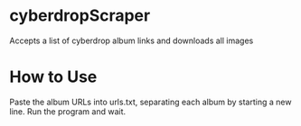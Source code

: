 # cyberdropScraper
Accepts a list of cyberdrop album links and downloads all images

# How to Use
Paste the album URLs into urls.txt, separating each album by starting a new line. Run the program and wait.
